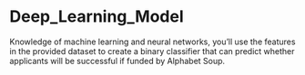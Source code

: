 # Deep_Learning_Model
Knowledge of machine learning and neural networks, you’ll use the features in the provided dataset to create a binary classifier that can predict whether applicants will be successful if funded by Alphabet Soup.
